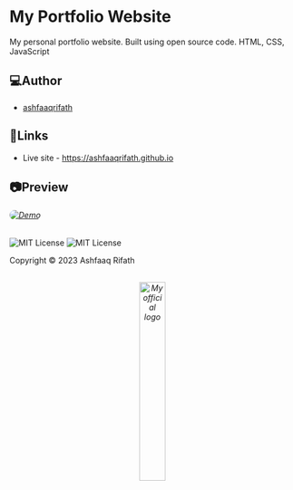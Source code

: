 # My Portfolio Website

My personal portfolio website. Built using open source code. HTML, CSS, JavaScript

## 💻Author

- [ashfaaqrifath](https://github.com/ashfaaqrifath/)

## 🔗Links

- Live site - https://ashfaaqrifath.github.io


## 📷Preview
<h6>
  <a href="https://ashfaaqrifath.github.io">
    <img src="https://ashfaaqrifath.github.io/assets/images/Screenshot (261).png" alt="Demo" style="border-radius: 20px;">
  </a>
</h6>


##

![MIT License](https://img.shields.io/github/followers/ashfaaqrifath?style=social)
![MIT License](https://img.shields.io/github/stars/ashfaaqrifath/ashfaaqrifath.github.io?style=social)


Copyright © 2023 Ashfaaq Rifath
##
<h6 align="center">
  <a href="https://ashfaaqrifath.github.io">
    <img src="https://ashfaaqrifath.github.io/assets/images/mylogo9.png" alt="My official logo" width="30%">
  </a>
</h6>
